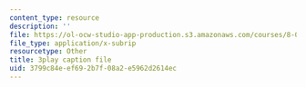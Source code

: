 ```yaml
---
content_type: resource
description: ''
file: https://ol-ocw-studio-app-production.s3.amazonaws.com/courses/8-03sc-physics-iii-vibrations-and-waves-fall-2016/3799c84eef692b7f08a2e5962d2614ec_FCFpaKcpuXQ.srt
file_type: application/x-subrip
resourcetype: Other
title: 3play caption file
uid: 3799c84e-ef69-2b7f-08a2-e5962d2614ec
---
```

